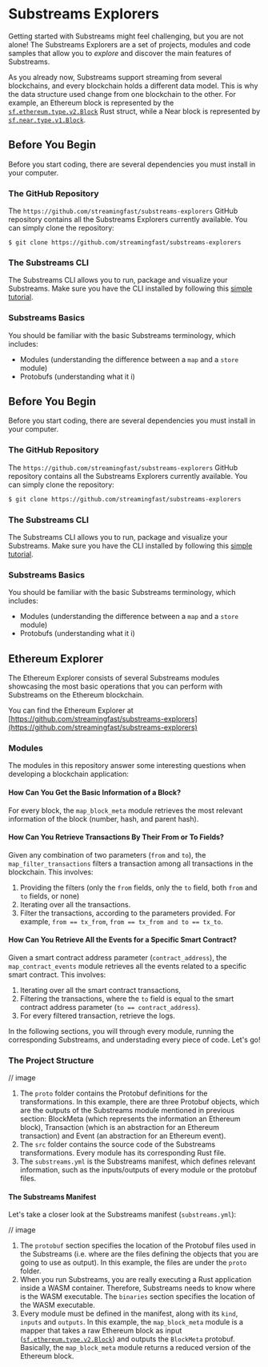 # Substreams Explorers

Getting started with Substreams might feel challenging, but you are not alone! The Substreams Explorers are a set of projects, modules and code samples that allow you to _explore_ and discover the main features of Substreams.

As you already now, Substreams support streaming from several blockchains, and every blockchain holds a different data model. This is why the data structure used change from one blockchain to the other. For example, an Ethereum block is represented by the [`sf.ethereum.type.v2.Block`](https://github.com/streamingfast/firehose-ethereum/blob/develop/proto/sf/ethereum/type/v2/type.proto) Rust struct, while a Near block is represented by [`sf.near.type.v1.Block`](https://github.com/streamingfast/firehose-near/blob/develop/proto/sf/near/type/v1/type.proto).

## Before You Begin

Before you start coding, there are several dependencies you must install in your computer.

### The GitHub Repository
The `https://github.com/streamingfast/substreams-explorers` GitHub repository contains all the Substreams Explorers currently available. You can simply clone the repository:

```
$ git clone https://github.com/streamingfast/substreams-explorers
```

### The Substreams CLI

The Substreams CLI allows you to run, package and visualize your Substreams. Make sure you have the CLI installed by following this [simple tutorial](/getting-started/intalling-the-cli.md).

### Substreams Basics

You should be familiar with the basic Substreams terminology, which includes:
- Modules (understanding the difference between a `map` and a `store` module)
- Protobufs (understanding what it i)

## Before You Begin

Before you start coding, there are several dependencies you must install in your computer.

### The GitHub Repository
The `https://github.com/streamingfast/substreams-explorers` GitHub repository contains all the Substreams Explorers currently available. You can simply clone the repository:

```bash
$ git clone https://github.com/streamingfast/substreams-explorers
```

### The Substreams CLI

The Substreams CLI allows you to run, package and visualize your Substreams. Make sure you have the CLI installed by following this [simple tutorial](/getting-started/intalling-the-cli.md).

### Substreams Basics

You should be familiar with the basic Substreams terminology, which includes:
- Modules (understanding the difference between a `map` and a `store` module)
- Protobufs (understanding what it i)

## Ethereum Explorer

The Ethereum Explorer consists of several Substreams modules showcasing the most basic operations that you can perform with Substreams on the Ethereum blockchain.

You can find the Ethereum Explorer at [https://github.com/streamingfast/substreams-explorers](https://github.com/streamingfast/substreams-explorers)

### Modules

The modules in this repository answer some interesting questions when developing a blockchain application:

#### How Can You Get the Basic Information of a Block?

For every block, the `map_block_meta` module retrieves the most relevant information of the block (number, hash, and parent hash).

#### How Can You Retrieve Transactions By Their From or To Fields?

Given any combination of two parameters (`from` and `to`), the `map_filter_transactions` filters a transaction among all transactions in the blockchain. This involves:

1. Providing the filters (only the `from` fields, only the `to` field, both `from` and `to` fields, or none)
1. Iterating over all the transactions.
2. Filter the transactions, according to the parameters provided. For example, `from == tx_from`, `from == tx_from and to == tx_to`.

#### How Can You Retrieve All the Events for a Specific Smart Contract?

Given a smart contract address parameter (`contract_address`), the `map_contract_events` module retrieves all the events related to a specific smart contract. This involves:

1. Iterating over all the smart contract transactions,
2. Filtering the transactions, where the `to` field is equal to the smart contract address parameter (`to == contract_address`).
3. For every filtered transaction, retrieve the logs.

In the following sections, you will through every module, running the corresponding Substreams, and understading every piece of code. Let's go!

### The Project Structure

// image

1. The `proto` folder contains the Protobuf definitions for the transformations.
In this example, there are three Protobuf objects, which are the outputs of the Substreams module mentioned in previous section: BlockMeta (which represents the information an Ethereum block), Transaction (which is an abstraction for an Ethereum transaction) and Event (an abstraction for an Ethereum event).
2. The `src` folder contains the source code of the Substreams transformations. Every module has its corresponding Rust file.
3. The `substreams.yml` is the Substreams manifest, which defines relevant information, such as the inputs/outputs of every module or the protobuf files.

#### The Substreams Manifest

Let's take a closer look at the Substreams manifest (`substreams.yml`):

// image

1. The `protobuf` section specifies the location of the Protobuf files used in the Substreams (i.e. where are the files defining the objects that you are going to use as output). In this example, the files are under the `proto` folder.
2. When you run Substreams, you are really executing a Rust application inside a WASM container. Therefore, Substreams needs to know where is the WASM executable. The `binaries` section specifies the location of the WASM executable.
3. Every module must be defined in the manifest, along with its `kind`, `inputs` and `outputs`.
In this example, the `map_block_meta` module is a mapper that takes a raw Ethereum block as input ([`sf.ethereum.type.v2.Block`](https://github.com/streamingfast/firehose-ethereum/blob/develop/proto/sf/ethereum/type/v2/type.proto)) and outputs the `BlockMeta` protobuf. Basically, the `map_block_meta` module returns a reduced version of the Ethereum block.

